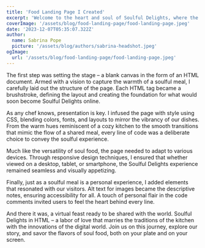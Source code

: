 ```yaml
---
title: 'Food Landing Page I Created'
excerpt: 'Welcome to the heart and soul of Soulful Delights, where the magic of flavor meets the artistry of code. Creating this landing page was more than just crafting HTML; it was a journey of love and dedication to bring the essence of soul food to the digital realm.'
coverImage: '/assets/blog/food-landing-page/food-landing-page.jpeg'
date: '2023-12-07T05:35:07.322Z'
author:
  name: Sabrina Pope
  picture: '/assets/blog/authors/sabrina-headshot.jpeg'
ogImage:
  url: '/assets/blog/food-landing-page/food-landing-page.jpeg'
---
```


The first step was setting the stage – a blank canvas in the form of an HTML document. Armed with a vision to capture the warmth of a soulful meal, I carefully laid out the structure of the page. Each HTML tag became a brushstroke, defining the layout and creating the foundation for what would soon become Soulful Delights online.

As any chef knows, presentation is key. I infused the page with style using CSS, blending colors, fonts, and layouts to mirror the vibrancy of our dishes. From the warm hues reminiscent of a cozy kitchen to the smooth transitions that mimic the flow of a shared meal, every line of code was a deliberate choice to convey the soulful experience.

Much like the versatility of soul food, the page needed to adapt to various devices. Through responsive design techniques, I ensured that whether viewed on a desktop, tablet, or smartphone, the Soulful Delights experience remained seamless and visually appetizing.

Finally, just as a soulful meal is a personal experience, I added elements that resonated with our visitors. Alt text for images became the descriptive notes, ensuring accessibility for all. A touch of personal flair in the code comments invited users to feel the heart behind every line.

And there it was, a virtual feast ready to be shared with the world. Soulful Delights in HTML – a labor of love that marries the traditions of the kitchen with the innovations of the digital world. Join us on this journey, explore our story, and savor the flavors of soul food, both on your plate and on your screen.
